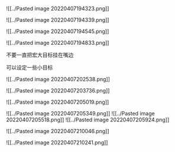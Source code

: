 



![[../Pasted image 20220407194323.png]]

![[../Pasted image 20220407194339.png]]

![[../Pasted image 20220407194545.png]]

![[../Pasted image 20220407194833.png]]



不要一直把宏大目标挂在嘴边

可以设定一些小目标

![[../Pasted image 20220407202538.png]]

![[../Pasted image 20220407203736.png]]

![[../Pasted image 20220407205019.png]]

![[../Pasted image 20220407205349.png]]
![[../Pasted image 20220407205518.png]]
![[../Pasted image 20220407205924.png]]

![[../Pasted image 20220407210046.png]]

![[../Pasted image 20220407210241.png]]

